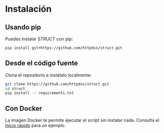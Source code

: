 # Instalación

## Usando pip

Puedes instalar STRUCT con pip:

```sh
pip install git+https://github.com/httpdss/struct.git
```

## Desde el código fuente

Clona el repositorio e instálalo localmente:

```sh
git clone https://github.com/httpdss/struct.git
cd struct
pip install -r requirements.txt
```

## Con Docker

La imagen Docker te permite ejecutar el script sin instalar nada. Consulta el [Inicio rápido](usage.md#inicio-rápido) para un ejemplo.
